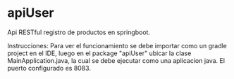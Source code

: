 # apiUser
Api RESTful registro de productos en springboot.


Instrucciones: Para ver el funcionamiento se debe importar como un gradle project en el IDE, luego en el package "apiUser" ubicar la clase MainApplication.java, la cual se debe ejecutar como una aplicacion java. El puerto configurado es 8083.
